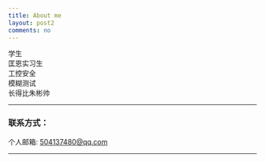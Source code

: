 ```yaml
---
title: About me
layout: post2
comments: no
---
```


学生  
匡恩实习生    
工控安全  	
模糊测试   
长得比朱彬帅

----

### 联系方式：        

个人邮箱: [504137480@qq.com](mailto:504137480@qq.com)     

----

